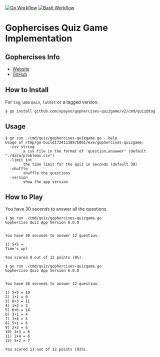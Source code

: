 [![Go Workflow](https://github.com/vpayno/gophercises-quizgame/actions/workflows/go.yml/badge.svg)](https://github.com/vpayno/gophercises-quizgame/actions/workflows/go.yml)
[![Bash Workflow](https://github.com/vpayno/gophercises-quizgame/actions/workflows/bash.yml/badge.svg)](https://github.com/vpayno/gophercises-quizgame/actions/workflows/bash.yml)

# Gophercises Quiz Game Implementation

## Gophercises Info

- [Website](https://courses.calhoun.io/lessons/les_goph_01)
- [GitHub](https://github.com/gophercises/quiz)

## How to Install

For `tag`, use `main`, `latest` or a tagged version.

```
$ go install github.com/vpayno/gophercises-quizgame/v2/cmd/quiz@tag
```

## Usage

```
$ go run ./cmd/quiz/gophercises-quizgame.go --help
Usage of /tmp/go-build172411189/b001/exe/gophercises-quizgame:
  -csv string
        a csv file in the format of 'question,answwer' (default "./data/problems.csv")
  -limit int
        the time limit for the quiz in seconds (default 30)
  -shuffle
        shuffle the questions
  -version
        show the app version
```

## How to Play

You have 30 seconds to answer all the questions.

```
$ go run ./cmd/quiz/gophercises-quizgame.go
Gophercise Quiz App Version 0.0.0


You have 30 seconds to answer 12 question.

1) 5+5 =
Time's up!

You scored 0 out of 12 points (0%).
```

```
$ go run ./cmd/quiz/gophercises-quizgame.go
Gophercise Quiz App Version 0.0.0


You have 30 seconds to answer 12 question.

1) 5+5 = 10
2) 1+1 = 0
3) 8+3 = 11
4) 1+2 = 3
5) 8+6 = 14
6) 3+1 = 4
7) 1+4 = 5
8) 5+1 = 6
9) 2+3 = 5
10) 3+3 = 6
11) 2+4 = 6
12) 5+2 = 7

You scored 11 out of 12 points (92%).
```
